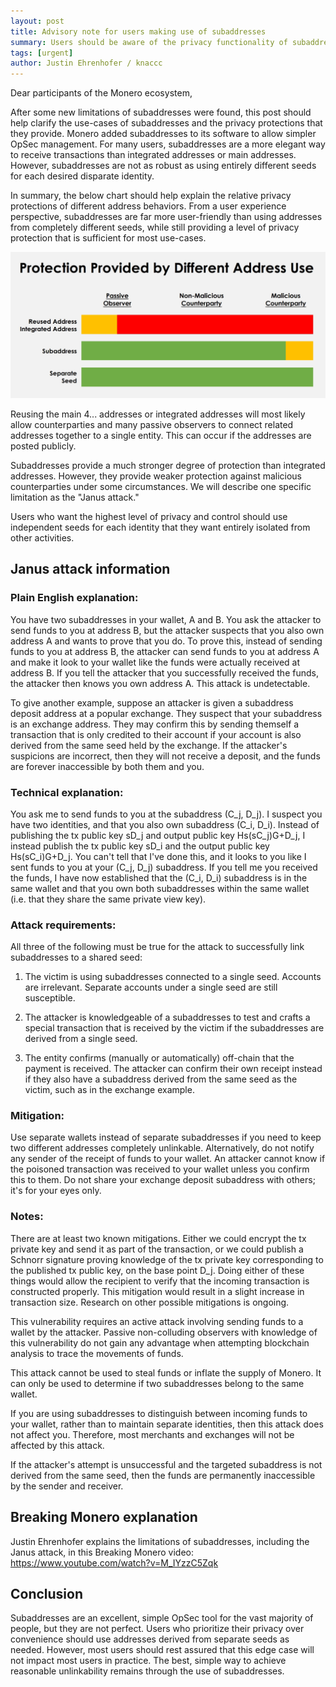 ```yaml
---
layout: post
title: Advisory note for users making use of subaddresses
summary: Users should be aware of the privacy functionality of subaddresses
tags: [urgent]
author: Justin Ehrenhofer / knaccc
---
```



Dear participants of the Monero ecosystem,

After some new limitations of subaddresses were found, this post should help clarify the use-cases of subaddresses and the privacy protections that they provide. Monero added subaddresses to its software to allow simpler OpSec management. For many users, subaddresses are a more elegant way to receive transactions than integrated addresses or main addresses. However, subaddresses are not as robust as using entirely different seeds for each desired disparate identity.

In summary, the below chart should help explain the relative privacy protections of different address behaviors. From a user experience perspective, subaddresses are far more user-friendly than using addresses from completely different seeds, while still providing a level of privacy protection that is sufficient for most use-cases.

<img src="/blog/assets/subaddress-janus/subaddress-janus.JPG" style="width: 800px;"/>

Reusing the main 4... addresses or integrated addresses will most likely allow counterparties and many passive observers to connect related addresses together to a single entity. This can occur if the addresses are posted publicly.

Subaddresses provide a much stronger degree of protection than integrated addresses. However, they provide weaker protection against malicious counterparties under some circumstances. We will describe one specific limitation as the "Janus attack."

Users who want the highest level of privacy and control should use independent seeds for each identity that they want entirely isolated from other activities.

## Janus attack information

### Plain English explanation:

You have two subaddresses in your wallet, A and B. You ask the attacker to send funds to you at address B, but the attacker suspects that you also own address A and wants to prove that you do. To prove this, instead of sending funds to you at address B, the attacker can send funds to you at address A and make it look to your wallet like the funds were actually received at address B. If you tell the attacker that you successfully received the funds, the attacker then knows you own address A. This attack is undetectable.

To give another example, suppose an attacker is given a subaddress deposit address at a popular exchange. They suspect that your subaddress is an exchange address. They may confirm this by sending themself a transaction that is only credited to their account if your account is also derived from the same seed held by the exchange. If the attacker's suspicions are incorrect, then they will not receive a deposit, and the funds are forever inaccessible by both them and you.

### Technical explanation:

You ask me to send funds to you at the subaddress (C_j, D_j). I suspect you have two identities, and that you also own subaddress (C_i, D_i). Instead of publishing the tx public key sD_j and output public key Hs(sC_j)G+D_j, I instead publish the tx public key sD_i and the output public key Hs(sC_i)G+D_j. You can't tell that I've done this, and it looks to you like I sent funds to you at your (C_j, D_j) subaddress. If you tell me you received the funds, I have now established that the (C_i, D_i) subaddress is in the same wallet and that you own both subaddresses within the same wallet (i.e. that they share the same private view key).

### Attack requirements:

All three of the following must be true for the attack to successfully link subaddresses to a shared seed:

1. The victim is using subaddresses connected to a single seed. Accounts are irrelevant. Separate accounts under a single seed are still susceptible.

2. The attacker is knowledgeable of a subaddresses to test and crafts a special transaction that is received by the victim if the subaddresses are derived from a single seed.

3. The entity confirms (manually or automatically) off-chain that the payment is received. The attacker can confirm their own receipt instead if they also have a subaddress derived from the same seed as the victim, such as in the exchange example.

### Mitigation:

Use separate wallets instead of separate subaddresses if you need to keep two different addresses completely unlinkable. Alternatively, do not notify any sender of the receipt of funds to your wallet. An attacker cannot know if the poisoned transaction was received to your wallet unless you confirm this to them. Do not share your exchange deposit subaddress with others; it's for your eyes only.

### Notes:

There are at least two known mitigations. Either we could encrypt the tx private key and send it as part of the transaction, or we could publish a Schnorr signature proving knowledge of the tx private key corresponding to the published tx public key, on the base point D_j. Doing either of these things would allow the recipient to verify that the incoming transaction is constructed properly. This mitigation would result in a slight increase in transaction size. Research on other possible mitigations is ongoing. 

This vulnerability requires an active attack involving sending funds to a wallet by the attacker. Passive non-colluding observers with knowledge of this vulnerability do not gain any advantage when attempting blockchain analysis to trace the movements of funds. 

This attack cannot be used to steal funds or inflate the supply of Monero. It can only be used to determine if two subaddresses belong to the same wallet.

If you are using subaddresses to distinguish between incoming funds to your wallet, rather than to maintain separate identities, then this attack does not affect you. Therefore, most merchants and exchanges will not be affected by this attack.

If the attacker's attempt is unsuccessful and the targeted subaddress is not derived from the same seed, then the funds are permanently inaccessible by the sender and receiver.

## Breaking Monero explanation

Justin Ehrenhofer explains the limitations of subaddresses, including the Janus attack, in this Breaking Monero video: https://www.youtube.com/watch?v=M_IYzzC5Zqk

## Conclusion

Subaddresses are an excellent, simple OpSec tool for the vast majority of people, but they are not perfect. Users who prioritize their privacy over convenience should use addresses derived from separate seeds as needed. However, most users should rest assured that this edge case will not impact most users in practice. The best, simple way to achieve reasonable unlinkability remains through the use of subaddresses.
